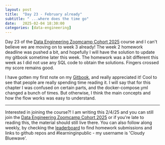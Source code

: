 ```yaml
---
layout: post
title:  "Day 23 - February already"
subtitle: " ...where does the time go"
date:   2025-02-04 18:30:00
categories: [data-engineering]
---
```

Day 23 of the [Data Engineering Zoomcamp Cohort 2025](https://github.com/DataTalksClub/data-engineering-zoomcamp/) course and I
can't believe we are moving on to week 3 already! The week 2 homework
deadline was pushed a bit, and hopefully I will have the solution to update
my gitbook sometime later this week. The homework was a bit different
this week as I did not use any SQL code to obtain the solutions. Fingers
crossed my score remains good. 

I have gotten my first note on my [Gitbook](https://data-engineering-zoomcamp-2025-t.gitbook.io/tinker0425/), and really appreciated it! Cool to
see that people are really spending time reading it. I will say that for this 
chapter I was confused on certain parts, and the docker-compose.yml
changed a bunch of times. But otherwise, I think the main concepts and
how the flow works was easy to understand.

***
Interested in joining the course?! I am writing this 2/4/25 and you can still join
the [Data Engineering Zoomcamp Cohort 2025](https://github.com/DataTalksClub/data-engineering-zoomcamp/) or if you're late to 
reading this, the material should still live there. You can also follow
along weekly, by checking the [leaderboard](https://courses.datatalks.club/de-zoomcamp-2025/leaderboard) to find homework submissions
and links to github repos and #learninginpublic - my username is 'Cloudy Bluewave'.